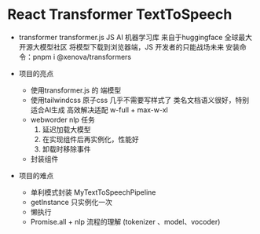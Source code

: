 # React Transformer TextToSpeech

- transformer
    transformer.js JS AI 机器学习库
    来自于huggingface 全球最大开源大模型社区
    将模型下载到浏览器端，JS 开发者的只能战场未来
    安装命令：pnpm i @xenova/transformers

- 项目的亮点
    - 使用transformer.js 的 端模型
    - 使用tailwindcss 原子css 几乎不需要写样式了
        类名文档语义很好，特别适合AI生成
        高效解决适配 w-full + max-w-xl
    - webworder nlp 任务
        1. 延迟加载大模型
        2. 在实现组件后再实例化，性能好
        3. 卸载时移除事件
    - 封装组件
- 项目的难点
    - 单利模式封装 MyTextToSpeechPipeline
    - getInstance 只实例化一次
    - 懒执行
    - Promise.all + nlp 流程的理解 (tokenizer 、model、vocoder)